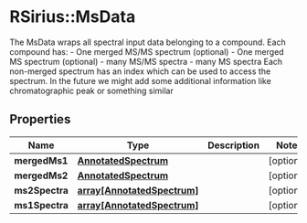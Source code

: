 # RSirius::MsData

The MsData wraps all spectral input data belonging to a compound.   Each compound has:  - One merged MS/MS spectrum (optional)  - One merged MS spectrum (optional)  - many MS/MS spectra  - many MS spectra   Each non-merged spectrum has an index which can be used to access the spectrum.   In the future we might add some additional information like chromatographic peak or something similar

## Properties
Name | Type | Description | Notes
------------ | ------------- | ------------- | -------------
**mergedMs1** | [**AnnotatedSpectrum**](AnnotatedSpectrum.md) |  | [optional] 
**mergedMs2** | [**AnnotatedSpectrum**](AnnotatedSpectrum.md) |  | [optional] 
**ms2Spectra** | [**array[AnnotatedSpectrum]**](AnnotatedSpectrum.md) |  | [optional] 
**ms1Spectra** | [**array[AnnotatedSpectrum]**](AnnotatedSpectrum.md) |  | [optional] 


